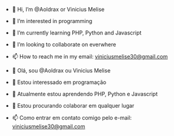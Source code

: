 - 👋 Hi, I’m @Aoldrax or Vinicius Melise
- 👀 I’m interested in programming
- 🌱 I’m currently learning PHP, Python and Javascript
- 💞️ I’m looking to collaborate on everwhere
- 📫 How to reach me in my email: viniciusmelise30@gmail.com

- 👋 Olá, sou @Aoldrax ou Vinicius Melise
- 👀 Estou interessado em programação
- 🌱 Atualmente estou aprendendo PHP, Python e Javascript
- 💞️ Estou procurando colaborar em qualquer lugar
- 📫 Como entrar em contato comigo pelo e-mail: viniciusmelise30@gmail.com

<!---
Aoldrax/Aoldrax is a ✨ special ✨ repository because its `README.md` (this file) appears on your GitHub profile.
You can click the Preview link to take a look at your changes.
--->
